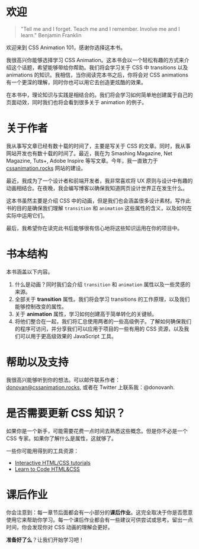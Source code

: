# 欢迎
> "Tell me and I forget. Teach me and I remember. Involve me and I learn." Benjamin Franklin

欢迎来到 CSS Animation 101，感谢你选择这本书。

我很高兴你能够选择学习 CSS Animation。这本书会以一个轻松有趣的方式来介绍这个话题，希望能够带给你帮助。我们将会学习关于 CSS 中 transitions 以及 animations 的知识。我相信，当你阅读完本书之后，你将会对 CSS animations 有一个更深的理解，同时你也可以用它去创造更炫酷的效果。

在本书中，理论知识与实践是相结合的。我们将会学习如何简单地创建属于自己的页面动效，同时我们也将会看到很多关于 animation 的例子。



# 关于作者

我从事写文章已经有数十载的时间了，主要是写关于 CSS 的文章。同时，我从事网站开发也有数十载的时间了。最近，我在为 Smashing Magazine, Net Magazine, Tuts+, Adobe Inspire 等写文章。今年，我一直致力于 [cssanimation.rocks](https://cssanimation.rocks/) 网站的建设。

最近，我成为了一个设计者和前端开发者，我非常喜欢将 UX 原则与设计中有趣的动画相结合。在夜晚，我会编写博客以确保我知道网页设计世界正在发生什么。

这本书虽然主要是介绍 CSS 中的动画，但是我们也会涵盖很多设计素材。写作此书的目的是确保我们理解 `transition` 和 `animation` 这些属性的含义，以及如何在实际中运用它们。

最后，我希望你在读完此书后能够很有信心地将这些知识运用在你的项目中。

# 书本结构

本书涵盖以下内容。

1. 什么是动画？同时我们会介绍 `transition` 和 `animation` 属性以及一些灵感的来源。
2. 全部关于 **transition** 属性。我们将会学习 transitions 的工作原理，以及我们能够控制改变的属性。
3. 关于 **animation** 属性，学习如何创建高于简单转化的关键帧。
4. 将他们整合在一起，我们将汇总使用两者的一些高级例子。了解如何确保我们的程序可访问，并分享我们可以应用于项目的一些有用的 CSS 资源，以及我们可以用于更高级效果的 JavaScript 工具。

# 帮助以及支持

我很高兴能够听到你的想法。可以邮件联系作者：donovan@cssanimation.rocks, 或者在 Twitter 上联系我：@donovanh.

# 是否需要更新 CSS 知识？

如果你是一个新手，可能需要花费一点时间去熟悉这些概念。但是你不必是一个 CSS 专家。如果你了解什么是属性，这就够了。

一些你可能用得到的工具资源：

+ [Interactive HTML/CSS tutorials](http://www.codeavengers.com/)
+ [Learn to Code HTML&CSS](https://learn.shayhowe.com/html-css/)

# 课后作业

你会注意到：每一章节后面都会有一小部分的**课后作业**。这完全取决于你是否愿意使用它来帮助你学习。每一个课后作业都会有一些建议可供尝试或思考。留出一点时间，你会发现你对 CSS 动画的理解会更好。

**准备好了么**？让我们开始学习吧！